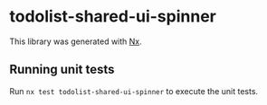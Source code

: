 # todolist-shared-ui-spinner

This library was generated with [Nx](https://nx.dev).

## Running unit tests

Run `nx test todolist-shared-ui-spinner` to execute the unit tests.
